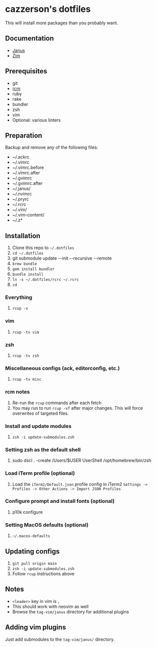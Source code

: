 # cazzerson's dotfiles

This will install more packages than you probably want.

## Documentation

* [Janus](https://github.com/carlhuda/janus)
* [Zim](https://github.com/Eriner/zim)

## Prerequisites

* git
* [rcm](https://github.com/thoughtbot/rcm#installation)
* ruby
* rake
* bundler
* zsh
* vim
* Optional: various linters

## Preparation

Backup and remove any of the following files:

* ~/.ackrc
* ~/.vimrc
* ~/.vimrc.before
* ~/.vimrc.after
* ~/.gvimrc
* ~/.gvimrc.after
* ~/.janus/
* ~/.nvimrc
* ~/.pryrc
* ~/.rcrc
* ~/.vim/
* ~/.vim-content/
* ~/.z*

## Installation

1. Clone this repo to `~/.dotfiles`
2. `cd ~/.dotfiles`
3. git submodule update --init --recursive --remote
5. `brew bundle`
6. `gem install bundler`
7. `bundle install`
8. `ln -s ~/.dotfiles/rcrc ~/.rcrc`
9. `cd`

### Everything

1. `rcup -v`

### vim

1. `rcup -tv vim`

### zsh

1. `rcup -tv zsh`

### Miscellaneous configs (ack, editorconfig, etc.)

1. `rcup -tv misc`

### rcm notes

1. Re-run the `rcup` commands after each fetch
2. You may run to run `rcup -vf` after major changes. This will force overwrites of targeted files.

### Install and update modules

1. `zsh -i update-submodules.zsh`

### Setting zsh as the default shell

1. sudo dscl . -create /Users/$USER UserShell /opt/homebrew/bin/zsh

### Load iTerm profile (optional)

1. Load the `iTerm2/Default.json` profile config in iTerm2 `Settings -> Profiles -> Other Actions -> Import JSON Profiles`

### Configure prompt and install fonts (optional)

1. p10k configure

### Setting MacOS defaults (optional)

1. `~/.macos-defaults`

## Updating configs

1. `git pull origin main`
2. `zsh -i update-submodules.zsh`
3. Follow `rcup` instructions above

## Notes

* `<leader>` key in vim is `,`
* This should work with neovim as well
* Browse the `tag-vim/janus` directory for additional plugins

## Adding vim plugins

Just add submodules to the `tag-vim/janus/` directory.